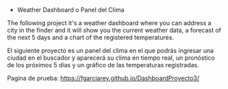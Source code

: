 * Weather Dashboard o Panel del Clima

The following project it's a weather dashboard where you can address a city in the finder and it will show you the current weather data, a forecast of the next 5 days and a chart of the registered temperatures.

El siguiente proyecto es un panel del clima en el que podrás ingresar una ciudad en el buscador y aparecerá su clima en tiempo real, un pronóstico de los próximos 5 días y un gráfico de las temperaturas registradas.

Pagina de prueba: https://fgarciarey.github.io/DashboardProyecto3/